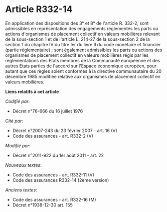 # Article R332-14

En application des dispositions des 3° et 8° de l'article R. 332-2, sont admissibles en représentation des engagements
réglementés les parts ou actions d'organismes de placement collectif en valeurs mobilières relevant      de la sous-section 1
et de l'article L. 214-27 de la sous-section 2 de la section 1 du chapitre IV du titre Ier du livre II du code monétaire et
financier (partie réglementaire) ; sont également admissibles les parts ou actions des organismes de placement collectif en
valeurs mobilières régis par les réglementations des Etats membres de la Communauté européenne et des autres Etats parties de
l'accord sur l'Espace économique européen, pour autant que ces règles soient conformes à la directive communautaire du 20
décembre 1985 modifiée relative aux organismes de placement collectif en valeurs mobilières.

**Liens relatifs à cet article**

_Codifié par_:

  - Décret n°76-666 du 16 juillet 1976

_Cité par_:

  - Décret n°2007-243 du 23 février 2007 - art. 16 (V)
  - Code des assurances - art. R332-2 (V)

_Modifié par_:

  - Décret n°2011-922 du 1er août 2011 - art. 22

_Nouveaux textes_:

  - Code des assurances - art. R332-11 (V)
  - Code des assurances R332-14 (2ème version)

_Anciens textes_:

  - Code des assurances - art. R332-16 (M)
  - Décret n°1938-12-30 art. 155
